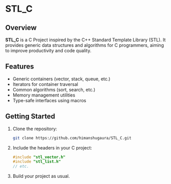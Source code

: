 # STL_C
## Overview

**STL_C** is a C Project inspired by the C++ Standard Template Library (STL). It provides generic data structures and algorithms for C programmers, aiming to improve productivity and code quality.

## Features

- Generic containers (vector, stack, queue, etc.)
- Iterators for container traversal
- Common algorithms (sort, search, etc.)
- Memory management utilities
- Type-safe interfaces using macros

## Getting Started

1. Clone the repository:
    ```bash
    git clone https://github.com/himanshugaura/STL_C.git
    ```
2. Include the headers in your C project:
    ```c
    #include "stl_vector.h"
    #include "stl_list.h"
    // etc.
    ```
3. Build your project as usual.